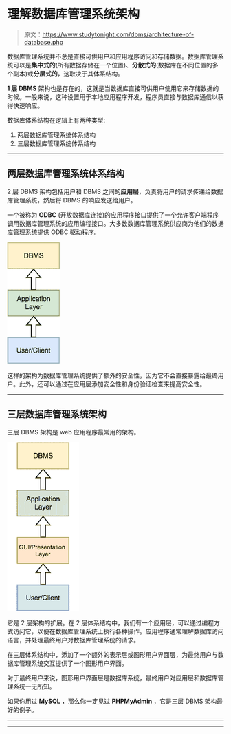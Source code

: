 # 理解数据库管理系统架构

> 原文：<https://www.studytonight.com/dbms/architecture-of-database.php>

数据库管理系统并不总是直接可供用户和应用程序访问和存储数据。数据库管理系统可以是**集中式的**(所有数据存储在一个位置)、**分散式的**(数据库在不同位置的多个副本)或**分层式的**，这取决于其体系结构。

**1 层 DBMS** 架构也是存在的，这就是当数据库直接可供用户使用它来存储数据的时候。一般来说，这种设置用于本地应用程序开发，程序员直接与数据库通信以获得快速响应。

数据库体系结构在逻辑上有两种类型:

1.  两层数据库管理系统体系结构
2.  三层数据库管理系统体系结构

* * *

## 两层数据库管理系统体系结构

2 层 DBMS 架构包括用户和 DBMS 之间的**应用层**，负责将用户的请求传递给数据库管理系统，然后将 DBMS 的响应发送给用户。

一个被称为 **ODBC** (开放数据库连接)的应用程序接口提供了一个允许客户端程序调用数据库管理系统的应用编程接口。大多数数据库管理系统供应商为他们的数据库管理系统提供 ODBC 驱动程序。

![2-tier dbms architecture](img/e2fdfd922f473cd409bd6bb9666aa99a.png)

这样的架构为数据库管理系统提供了额外的安全性，因为它不会直接暴露给最终用户。此外，还可以通过在应用层添加安全性和身份验证检查来提高安全性。

* * *

## 三层数据库管理系统架构

三层 DBMS 架构是 web 应用程序最常用的架构。

![3-tier dbms architecture](img/998ef6d9f3e394103fa33f8f568457e1.png)

它是 2 层架构的扩展。在 2 层体系结构中，我们有一个应用层，可以通过编程方式访问它，以便在数据库管理系统上执行各种操作。应用程序通常理解数据库访问语言，并处理最终用户对数据库管理系统的请求。

在三层体系结构中，添加了一个额外的表示层或图形用户界面层，为最终用户与数据库管理系统交互提供了一个图形用户界面。

对于最终用户来说，图形用户界面层是数据库系统，最终用户对应用层和数据库管理系统一无所知。

如果你用过 **MySQL** ，那么你一定见过 **PHPMyAdmin** ，它是三层 DBMS 架构最好的例子。

* * *

* * *
